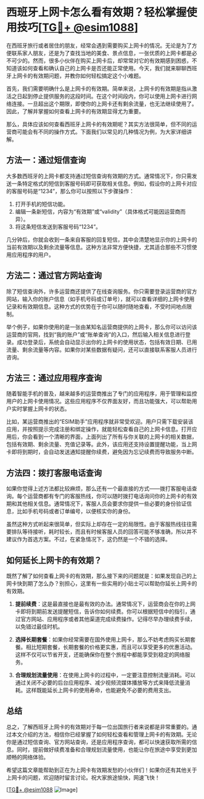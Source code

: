 # 西班牙上网卡怎么看有效期？轻松掌握使用技巧[[TG💪+ @esim1088](https://t.me/s/esim1088)]

在西班牙旅行或者居住的朋友，经常会遇到需要购买上网卡的情况。无论是为了方便联系家人朋友，还是为了查找当地的美食、景点信息，一张优质的上网卡都是必不可少的。然而，很多小伙伴在购买上网卡后，却常常对它的有效期感到困惑，不知道该如何查看和确认自己的上网卡是否还能正常使用。今天，我们就来聊聊西班牙上网卡的有效期问题，并教你如何轻松搞定这个小难题。

首先，我们需要明确什么是上网卡的有效期。简单来说，上网卡的有效期是指从激活之日起到停止提供服务的这段时间。在这个时间段内，你可以使用上网卡进行网络连接。一旦超出这个期限，即使你的上网卡还有剩余流量，也无法继续使用了。因此，了解并掌握如何查看上网卡的有效期显得尤为重要。

那么，具体应该如何查看西班牙上网卡的有效期呢？其实方法很简单，但不同的运营商可能会有不同的操作方式。下面我们以常见的几种情况为例，为大家详细讲解。

## 方法一：通过短信查询

大多数西班牙的上网卡都支持通过短信查询有效期的方式。通常情况下，你只需发送一条特定格式的短信到客服号码即可获取相关信息。例如，假设你的上网卡对应的客服号码是“1234”，那么你可以按照以下步骤操作：

1. 打开手机的短信功能。
2. 编辑一条新短信，内容为“有效期”或“validity”（具体格式可能因运营商而异）。
3. 将这条短信发送到客服号码“1234”。

几分钟后，你就会收到一条来自客服的回复短信，其中会清楚地显示你的上网卡的当前有效期以及剩余流量等信息。这种方法非常方便快捷，尤其适合那些不习惯使用应用程序的用户。

## 方法二：通过官方网站查询

除了短信查询外，许多运营商还提供了在线查询服务。你只需要登录运营商的官方网站，输入你的账户信息（如手机号码或订单号），就可以查看详细的上网卡使用记录和有效期信息。这种方式的优势在于你可以随时随地查看，不受时间地点限制。

举个例子，如果你使用的是一张由某知名运营商提供的上网卡，那么你可以访问该运营商的官网，找到“我的账户”或“账单查询”的入口，然后输入相关信息进行登录。成功登录后，系统会自动显示出你的上网卡的使用状态，包括有效日期、已用流量、剩余流量等内容。如果你对某些数据有疑问，还可以直接联系客服人员进行咨询。

## 方法三：通过应用程序查询

随着智能手机的普及，越来越多的运营商推出了专门的应用程序，用于管理和监控用户的上网卡使用情况。这些应用程序不仅界面友好，而且功能强大，可以帮助用户实时掌握上网卡的状态。

比如，某运营商推出的“ESIM助手”应用程序就非常受欢迎。用户只需下载安装该应用，并按照提示完成注册和绑定操作，就能轻松查看自己的上网卡信息。打开应用后，你会看到一个清晰的界面，上面列出了所有与你关联的上网卡的相关数据，包括有效期、剩余流量、充值记录等。此外，该应用还支持设置提醒功能，当上网卡即将到期时，会自动发送通知提醒你续费，避免因为忘记续费而导致服务中断。

## 方法四：拨打客服电话查询

如果你觉得上述方法都比较麻烦，那么还有一个最直接的方式——拨打客服电话查询。每个运营商都有专门的客服热线，你可以随时拨打电话询问你的上网卡的有效期和其他相关信息。通常情况下，客服人员会要求你提供一些必要的身份验证信息，比如手机号码或者订单编号，以便核实你的身份。

虽然这种方式听起来很简单，但实际上却存在一定的局限性。由于客服热线往往需要排队等待接听，耗时较长，而且有时候客服人员的回答可能不够准确，所以并不建议作为首选方案。不过，在紧急情况下，这仍然是一个不错的选择。

## 如何延长上网卡的有效期？

既然了解了如何查看上网卡的有效期，那么接下来的问题就是：如果发现自己的上网卡快到期了怎么办？别担心，这里有一些实用的小贴士可以帮助你延长上网卡的有效期。

1. **提前续费**：这是最直接也是最有效的办法。通常情况下，运营商会在你的上网卡即将到期前发送提醒短信，告诉你如何续费。你可以根据短信中的指引，通过官方网站、应用程序或者其他渠道完成续费操作。记得尽早办理续费手续，以免错过最佳时机。

2. **选择长期套餐**：如果你经常需要在国外使用上网卡，那么不妨考虑购买长期套餐。相比短期套餐，长期套餐的价格更实惠，而且可以享受更多的优惠活动。这样不仅可以节省开支，还能确保你在整个旅程中都能享受到稳定的网络服务。

3. **合理规划流量使用**：在使用上网卡的过程中，一定要注意控制流量消耗。可以通过关闭不必要的后台应用程序、减少视频流媒体播放等方式来降低流量消耗。这样既能延长上网卡的使用寿命，也能避免不必要的费用支出。

## 总结

总之，了解西班牙上网卡的有效期对于每一位出国旅行者来说都是非常重要的。通过本文介绍的方法，相信你已经掌握了如何轻松查看和管理上网卡的有效期。无论你是通过短信查询、官方网站查询，还是应用程序查询，都可以快速获取所需的信息。同时，提前做好续费准备和合理规划流量使用，也能让你在旅途中享受到更加顺畅的网络体验。

希望这篇文章能帮助到正在为上网卡有效期发愁的小伙伴们！如果你还有其他关于上网卡的问题，欢迎随时留言讨论。祝大家旅途愉快，网速飞快！

[[TG💪+ @esim1088](https://t.me/s/esim1088) ![Image](https://i.postimg.cc/4NQfJmqS/Snipaste-2025-05-13-00-14-12.png)]